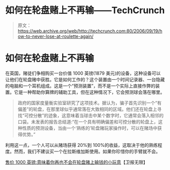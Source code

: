 # 如何在轮盘赌上不再输——TechCrunch

> 原文：<https://web.archive.org/web/http://techcrunch.com:80/2006/09/19/how-to-never-lose-at-roulette-again/>

# 如何在轮盘赌上不再输

在英国，赌徒们争相购买一台价值 1000 英镑(1879 美元)的设备，这种设备可以让他们在轮盘赌中获胜。它是如何工作的？这个装置由一个时间记录器、一台隐藏的电脑和一个耳机组成。这是一个“预测装置”，而不是一个实际上直接作弊的装置。它是一种帮助你算牌的辅助工具，但在这种情况下，它会预测球会落在哪里。

> 政府的国家度量衡实验室研究了这项技术。据认为，骗子首先识别一个“有偏差”的轮盘，在那里球似乎通常落在大致相同的区域。他们还在轮盘上寻找“可控分散”的迹象，这意味着当球击中某个数字时，它通常会落入相邻的口袋。未发表的报告总结道:“在一个具有明确偏差和可控分散的轮盘上，这种性质的预测设备，当由一个‘熟练的’轮盘赌玩家操作时，可以在赌场中获得优势。”

利用这一点，一个人可以从赌场获得 20%到 100%的收益，这取决于他的熟练程度。然而，我们不建议买一个在拉斯维加斯使用。如果你珍惜你的手臂就不会。

[售价 1000 英镑:意味着你再也不会在轮盘赌上输钱的小玩意](https://web.archive.org/web/20201124141719/http://www.guardian.co.uk/gambling/story/0,,1873910,00.html)【卫报无限】